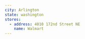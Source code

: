 ```yaml
---
city: Arlington
state: washington
stores:
  - address: 4010 172nd Street NE
    name: Walmart
---
```

